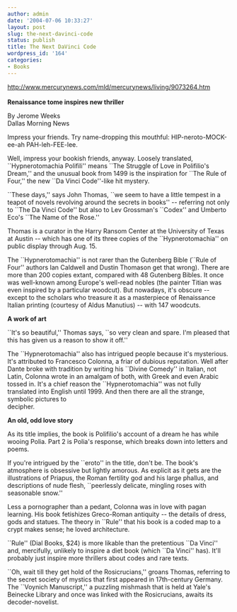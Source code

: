 ```yaml
---
author: admin
date: '2004-07-06 10:33:27'
layout: post
slug: the-next-davinci-code
status: publish
title: The Next DaVinci Code
wordpress_id: '164'
categories:
- Books
---
```

<p><p><a href="http://www.mercurynews.com/mld/mercurynews/living/9073264.htm">http://www.mercurynews.com/mld/mercuryne<wbr />ws/living/9073264.htm</a> <br><br><b>Renaissance tome inspires new thriller</b></p>
<p>By Jerome Weeks<br>Dallas Morning News</p>
<p>Impress your friends. Try name-dropping this mouthful: HIP-neroto-MOCK-ee-ah PAH-leh-FEE-lee.</p>
<p>Well, impress your bookish friends, anyway. Loosely translated, ``Hypnerotomachia Polifili'' means ``The Struggle of Love in Polifilio's Dream,'' and the unusual book from 1499 is the inspiration for ``The Rule of Four,'' the new ``Da Vinci Code''-like hit mystery.</p>
<p>``These days,'' says John Thomas, ``we seem to have a little tempest in a teapot of novels revolving around the secrets in books'' -- referring not only to ``The Da Vinci Code'' but also to Lev Grossman's ``Codex'' and Umberto Eco's ``The Name of the Rose.''</p>
<p>Thomas is a curator in the Harry Ransom Center at the University of Texas at Austin -- which has one of its three copies of the ``Hypnerotomachia'' on public display through Aug. 15.</p>
<p>The ``Hypnerotomachia'' is not rarer than the Gutenberg Bible (``Rule of Four'' authors Ian Caldwell and Dustin Thomason get that wrong). There are more than 200 copies extant, compared with 48 Gutenberg Bibles. It once was well-known among Europe's well-read nobles (the painter Titian was even inspired by a particular woodcut). But nowadays, it's obscure -- except to the scholars who treasure it as a masterpiece of Renaissance Italian printing (courtesy of Aldus Manutius) -- with 147 woodcuts.</p>
<p><b>A work of art</b></p>
<p>``It's so beautiful,'' Thomas says, ``so very clean and spare. I'm pleased that this has given us a reason to show it off.''</p>
<p>The ``Hypnerotomachia'' also has intrigued people because it's mysterious. It's attributed to Francesco Colonna, a friar of dubious reputation. Well after Dante broke with tradition by writing his ``Divine Comedy'' in Italian, not Latin, Colonna wrote in an amalgam of both, with Greek and even Arabic tossed in. It's a chief reason the ``Hypnerotomachia'' was not fully translated into English until 1999. And then there are all the strange, symbolic pictures to<br>decipher.</p>
<p><b>An old, odd love story</b></p>
<p>As its title implies, the book is Polifilio's account of a dream he has while wooing Polia. Part 2 is Polia's response, which breaks down into letters and poems.</p>
<p>If you're intrigued by the ``eroto'' in the title, don't be. The book's atmosphere is obsessive but lightly amorous. As explicit as it gets are the illustrations of Priapus, the Roman fertility god and his large phallus, and descriptions of nude flesh, ``peerlessly delicate, mingling roses with seasonable snow.''</p>
<p>Less a pornographer than a pedant, Colonna was in love with pagan learning. His book fetishizes Greco-Roman antiquity -- the details of dress, gods and statues. The theory in ``Rule'' that his book is a coded map to a crypt makes sense; he loved architecture.</p>
<p>``Rule'' (Dial Books, $24) is more likable than the pretentious ``Da Vinci'' and, mercifully, unlikely to inspire a diet book (which ``Da Vinci'' has). It'll probably just inspire more thrillers about codes and rare texts.</p>
<p>``Oh, wait till they get hold of the Rosicrucians,'' groans Thomas, referring to the secret society of mystics that first appeared in 17th-century Germany. The ``Voynich Manuscript,'' a puzzling mishmash that is held at Yale's Beinecke Library and once was linked with the Rosicrucians, awaits its decoder-novelist.</p>

